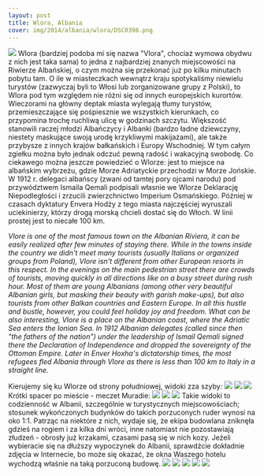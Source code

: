 ```yaml
---
layout: post
title: Wlora, Albania
cover: img/2014/albania/wlora/DSC0398.png
---
```

<img src="/img/2014/albania/wlora/DSC0398.png">
Wlora (bardziej podoba mi się nazwa "Vlora", chociaż wymowa obydwu z nich jest taka sama) to jedna z najbardziej znanych miejscowości na Riwierze Albańskiej, o czym można się przekonać już po kilku minutach pobytu tam. O ile w miasteczkach wewnątrz kraju spotykaliśmy niewielu turystów (zazwyczaj byli to Włosi lub zorganizowane grupy z Polski), to Wlora pod tym względem nie różni się od innych europejskich kurortów. Wieczorami na główny deptak miasta wylegają tłumy turystów, przemieszczające się pośpiesznie we wszystkich kierunkach, co przypomina trochę ruchliwą ulicę w godzinach szczytu. Większość stanowili raczej młodzi Albańczycy i Albanki (bardzo ładne dziewczyny, niestety maskujące swoją urodę krzykliwymi makijażami), ale także przybysze z innych krajów bałkańskich i Europy Wschodniej. W tym całym zgiełku można było jednak odczuć pewną radość i wakacyjną swobodę.
Co ciekawego można jeszcze powiedzieć o Wlorze: jest to miejsce na albańskim wybrzeżu, gdzie Morze Adriatyckie przechodzi w Morze Jońskie. W 1912 r. delegaci albańscy (zwani od tamtej pory ojcami narodu) pod przywództwem Ismaila Qemali podpisali własnie we Wlorze Deklarację Niepodległości i zrzucili zwierzchnictwo Imperium Osmańskiego. Później w czasach dyktatury Envera Hodży z tego miasta najczęściej wyruszali uciekinierzy, którzy drogą morską chcieli dostać się do Włoch. W linii prostej jest to niecałe 100 km.

<i>Vlore is one of the most famous town on the Albanian Riviera, it can be easily realized after few minutes of staying there. While in the towns inside the country we didn't meet many tourists (usually Italians or organized groups from Poland), Vlore isn't different from other European resorts in this respect. In the evenings on the main pedestrian street there are crowds of tourists, moving quickly in all directions like on a busy street during rush hour. Most of them are young Albanians (among other very beautiful Albanian girls, but masking their beauty with garish make-ups), but also tourists from other Balkan countries and Eastern Europe. In all this hustle and bustle, however, you could feel holiday joy and freedom.
What can be also interesting, Vlore is a place on the Albanian coast, where the Adriatic Sea enters the Ionian Sea. In 1912 Albanian delegates (called since then "the fathers of the nation") under the leadership of Ismail Qemali signed there the Declaration of Independence and dropped the sovereignty of the Ottoman Empire. Later in Enver Hoxha's dictatorship times, the most refugees fled Albania through Vlore as there is less than 100 km to Italy in a straight line.</i>

Kierujemy się ku Wlorze od strony południowej, widoki zza szyby:
<img src="/img/2014/albania/wlora/DSC0380.png">
<img src="/img/2014/albania/wlora/DSC0383.png">
<img src="/img/2014/albania/wlora/DSC0399.png">
Krótki spacer po mieście - meczet Muradie:
<img src="/img/2014/albania/wlora/DSC0410.png">
<img src="/img/2014/albania/wlora/DSC01000.png">
<img src="/img/2014/albania/wlora/DSC0412.png">
Takie widoki to codzienność w Albanii, szczególnie w turystycznych miejscowościach; stosunek wykończonych budynków do takich porzuconych ruder wynosi na oko 1:1. Patrząc na niektóre z nich, wydaje się, że ekipa budowlana zniknęła gdzieś na rogiem i za kilka dni wróci, inne natomiast nie pozostawiają złudzeń - obrosły już krzakami, czasami pasą się w nich kozy. Jeżeli wybieracie się na dłuższy wypoczynek do Albanii, sprawdźcie dokładnie zdjęcia w Internecie, bo może się okazać, że okna Waszego hotelu wychodzą właśnie na taką porzuconą budowę.
<img src="/img/2014/albania/wlora/DSC0414.png">
<img src="/img/2014/albania/wlora/DSC0423.png">
<img src="/img/2014/albania/wlora/DSC0429.png">
<img src="/img/2014/albania/wlora/DSC0432.png">
<img src="/img/2014/albania/wlora/DSC0434.png">

<div class="fb-comments" data-href="http://emilkape.github.io/wlora-2014" data-numposts="5"></div>
